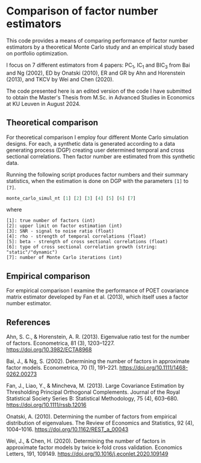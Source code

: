 # Comparison of factor number estimators
This code provides a means of comparing performance of factor number estimators by a theoretical Monte Carlo study and an empirical study based on portfolio optimization.

I focus on 7 different estimators from 4 papers: $\text{PC}_1$, $\text{IC}_1$ and $\text{BIC}_3$ from Bai and Ng (2002), $\text{ED}$ by Onatski (2010), $\text{ER}$ and $\text{GR}$ by Ahn and Horenstein (2013), and $\text{TKCV}$ by Wei and Chen (2020).

The code presented here is an edited version of the code I have submitted to obtain the Master's Thesis from M.Sc. in Advanced Studies in Economics at KU Leuven in August 2024.

## Theoretical comparison

For theoretical comparison I employ four different Monte Carlo simulation designs. For each, a synthetic data is generated according to a data generating process (DGP) creating user determined temporal and cross sectional correlations. Then factor number are estimated from this synthetic data.

Running the following script produces factor numbers and their summary statistics, when the estimation is done on DGP with the parameters `[1]` to `[7]`.

```python
monte_carlo_simul_nt [1] [2] [3] [4] [5] [6] [7]
```

where 
```
[1]: true number of factors (int)
[2]: upper limit on factor estimation (int)
[3]: SNR - signal to noise ratio (float)
[4]: rho - strength of temporal correlations (float)
[5]: beta - strength of cross sectional correlations (float)
[6]: type of cross sectional correlation growth (string: "static"/"dynamic")
[7]: number of Monte Carlo iterations (int)
```




## Empirical comparison
For empirical comparison I examine the performance of POET covariance matrix estimator developed by Fan et al. (2013), which itself uses a factor number estimator.

## References
Ahn, S. C., & Horenstein, A. R. (2013). Eigenvalue ratio test for the number of factors. Econometrica, 81 (3), 1203–1227. https://doi.org/10.3982/ECTA8968

Bai, J., & Ng, S. (2002). Determining the number of factors in approximate factor models. Econometrica, 70 (1), 191–221. https://doi.org/10.1111/1468-0262.00273

Fan, J., Liao, Y., & Mincheva, M. (2013). Large Covariance Estimation by Thresholding Principal Orthogonal Complements. Journal of the Royal Statistical Society Series B: Statistical Methodology, 75 (4), 603–680. https://doi.org/10.1111/rssb.12016

Onatski, A. (2010). Determining the number of factors from empirical distribution of eigenvalues. The Review of Economics and Statistics, 92 (4),
1004–1016. https://doi.org/10.1162/REST_a_00043

Wei, J., & Chen, H. (2020). Determining the number of factors in approximate factor models by twice k-fold cross validation. Economics Letters, 191, 109149. https://doi.org/10.1016/j.econlet.2020.109149


